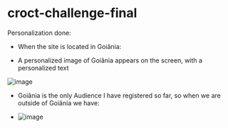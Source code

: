 # croct-challenge-final

Personalization done: 

- When the site is located in Goiânia:

- A personalized image of Goiânia appears on the screen, with a personalized text

![image](https://github.com/ceciluz/croct-challenge-final/assets/62724210/5d83d395-7645-4004-84d6-d963b3a65203)

- Goiânia is the only Audience I have registered so far, so when we are outside of Goiânia we have:

- ![image](https://github.com/ceciluz/croct-challenge-final/assets/62724210/74791103-ee70-420d-9f04-16b2fc750760)
